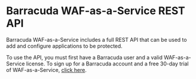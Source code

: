 # Barracuda WAF-as-a-Service REST API

Barracuda WAF-as-a-Service includes a full REST API that can be used to add and configure applications to be protected.

To use the API, you must first have a Barracuda user and a valid WAF-as-a-Service license.  To sign up for a Barracuda account and a free 30-day trial of WAF-as-a-Service, [click here](https://waas.barracudanetworks.com/).
